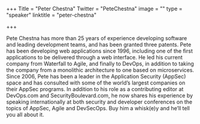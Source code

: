 +++
Title = "Peter Chestna"
Twitter = "PeteChestna"
image = ""
type = "speaker"
linktitle = "peter-chestna"

+++

Pete Chestna has more than 25 years of experience developing software and leading development teams, and has been granted three patents. Pete has been developing web applications since 1996, including one of the first applications to be delivered through a web interface. He led his current company from Waterfall to Agile, and finally to DevOps, in addition to taking the company from a monolithic architecture to one based on microservices. Since 2006, Pete has been a leader in the Application Security (AppSec) space and has consulted with some of the world’s largest companies on their AppSec programs. In addition to his role as a contributing editor at DevOps.com and SecurityBoulevard.com, he now shares his experience by speaking internationally at both security and developer conferences on the topics of AppSec, Agile and DevSecOps. Buy him a whisk(e)y and he’ll tell you all about it.
